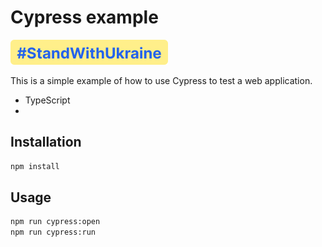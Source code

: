 # Cypress example

[![StandWithUkraine](https://raw.githubusercontent.com/vshymanskyy/StandWithUkraine/main/badges/StandWithUkraine.svg)](https://github.com/vshymanskyy/StandWithUkraine)&nbsp;

This is a simple example of how to use Cypress to test a web application.

- TypeScript
- 

## Installation

```bash
npm install
```

## Usage

```bash
npm run cypress:open
npm run cypress:run
```